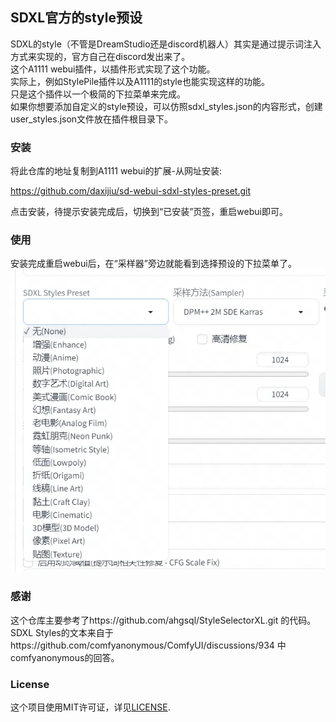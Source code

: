 ## SDXL官方的style预设

SDXL的style（不管是DreamStudio还是discord机器人）其实是通过提示词注入方式来实现的，官方自己在discord发出来了。  
这个A1111 webui插件，以插件形式实现了这个功能。  
实际上，例如StylePile插件以及A1111的style也能实现这样的功能。  
只是这个插件以一个极简的下拉菜单来完成。  
如果你想要添加自定义的style预设，可以仿照sdxl_styles.json的内容形式，创建user_styles.json文件放在插件根目录下。

### 安装

将此仓库的地址复制到A1111 webui的扩展-从网址安装:  

https://github.com/daxijiu/sd-webui-sdxl-styles-preset.git  

点击安装，待提示安装完成后，切换到“已安装”页签，重启webui即可。  

### 使用

安装完成重启webui后，在“采样器”旁边就能看到选择预设的下拉菜单了。
![p](screenshot.webp)

### 感谢

这个仓库主要参考了https://github.com/ahgsql/StyleSelectorXL.git 的代码。  
SDXL Styles的文本来自于https://github.com/comfyanonymous/ComfyUI/discussions/934 中comfyanonymous的回答。

### License

这个项目使用MIT许可证，详见[LICENSE](LICENSE).
